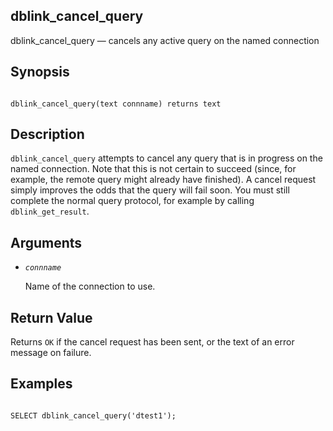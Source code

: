 ## dblink\_cancel\_query

dblink\_cancel\_query — cancels any active query on the named connection

## Synopsis

```

dblink_cancel_query(text connname) returns text
```

## Description

`dblink_cancel_query` attempts to cancel any query that is in progress on the named connection. Note that this is not certain to succeed (since, for example, the remote query might already have finished). A cancel request simply improves the odds that the query will fail soon. You must still complete the normal query protocol, for example by calling `dblink_get_result`.

## Arguments

* *`connname`*

    Name of the connection to use.

## Return Value

Returns `OK` if the cancel request has been sent, or the text of an error message on failure.

## Examples

```

SELECT dblink_cancel_query('dtest1');
```